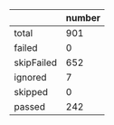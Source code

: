 |  | number |
|----| ---- |
| total | 901|
| failed | 0|
| skipFailed | 652|
| ignored | 7|
| skipped | 0|
| passed | 242|
